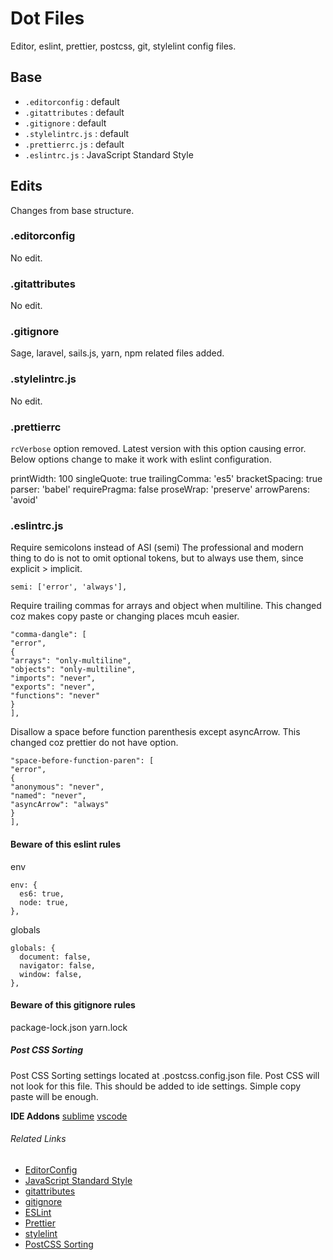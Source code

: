 # Dot Files

Editor, eslint, prettier, postcss, git, stylelint config files.

## Base

- `.editorconfig` : default
- `.gitattributes` : default
- `.gitignore` : default
- `.stylelintrc.js` : default
- `.prettierrc.js` : default
- `.eslintrc.js` : JavaScript Standard Style

## Edits

Changes from base structure.

### .editorconfig

No edit.

### .gitattributes

No edit.

### .gitignore

Sage, laravel, sails.js, yarn, npm related files added.

### .stylelintrc.js

No edit.

### .prettierrc

`rcVerbose` option removed. Latest version with this option causing error.
Below options change to make it work with eslint configuration.

printWidth: 100
singleQuote: true
trailingComma: 'es5'
bracketSpacing: true
parser: 'babel'
requirePragma: false
proseWrap: 'preserve'
arrowParens: 'avoid'

### .eslintrc.js

Require semicolons instead of ASI (semi)
The professional and modern thing to do is not to omit optional tokens, but to always use them, since explicit > implicit.

```
semi: ['error', 'always'],
```

Require trailing commas for arrays and object when multiline.
This changed coz makes copy paste or changing places mcuh easier.

```
"comma-dangle": [
"error",
{
"arrays": "only-multiline",
"objects": "only-multiline",
"imports": "never",
"exports": "never",
"functions": "never"
}
],
```

Disallow a space before function parenthesis except asyncArrow.
This changed coz prettier do not have option.

```
"space-before-function-paren": [
"error",
{
"anonymous": "never",
"named": "never",
"asyncArrow": "always"
}
],
```

#### Beware of this eslint rules

env

```
env: {
  es6: true,
  node: true,
},
```

globals

```
globals: {
  document: false,
  navigator: false,
  window: false,
},
```

#### Beware of this gitignore rules

package-lock.json
yarn.lock

##### Post CSS Sorting

Post CSS Sorting settings located at .postcss.config.json file.
Post CSS will not look for this file. This should be added to ide settings.
Simple copy paste will be enough.

**IDE Addons**
[sublime](https://github.com/hudochenkov/sublime-postcss-sorting)
[vscode](https://github.com/mrmlnc/vscode-postcss-sorting)

###### Related Links

- [EditorConfig](http://editorconfig.org/)
- [JavaScript Standard Style](https://github.com/standard/standard)
- [gitattributes](https://git-scm.com/docs/gitattributes)
- [gitignore](https://git-scm.com/docs/gitignore)
- [ESLint](https://eslint.org/)
- [Prettier](https://prettier.io/)
- [stylelint](https://stylelint.io/)
- [PostCSS Sorting](https://github.com/hudochenkov/postcss-sorting)

